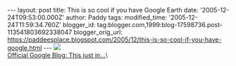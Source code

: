 \-\-- layout: post title: This is so cool if you have Google Earth date:
\'2005-12-24T09:53:00.000Z\' author: Paddy tags: modified\_time:
\'2005-12-24T11:59:34.760Z\' blogger\_id:
tag:blogger.com,1999:blog-17598736.post-113541803692338047
blogger\_orig\_url:
https://paddeesplace.blogspot.com/2005/12/this-is-so-cool-if-you-have-google.html
\-\--
[![](https://photos1.blogger.com/blogger/7081/1699/320/santa0yt.jpg)](https://photos1.blogger.com/blogger/7081/1699/1600/santa0yt.jpg)\
[Official Google Blog: This just
in\...](https://googleblog.blogspot.com/2005/12/this-just-in.html)\


